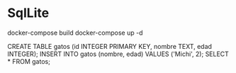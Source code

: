 # SqlLite

docker-compose build
docker-compose up -d



CREATE TABLE gatos (id INTEGER PRIMARY KEY, nombre TEXT, edad INTEGER);
INSERT INTO gatos (nombre, edad) VALUES ('Michi', 2);
SELECT * FROM gatos;